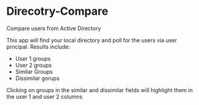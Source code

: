 # Direcotry-Compare
Compare users from Active Directory

This app will find your local directory and poll for the users via user prncipal. Results include:
- User 1 groups
- User 2 groups
- Similar Groups
- Dissimilar gorups

Clicking on groups in the similar and dissimilar fields will highlight them in the user 1 and user 2 columns
